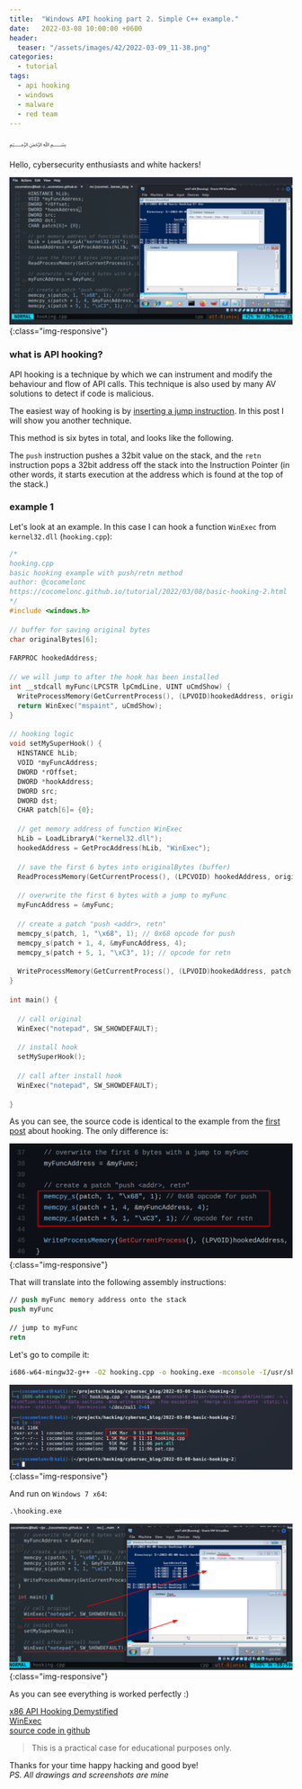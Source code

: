 ```yaml
---
title:  "Windows API hooking part 2. Simple C++ example."
date:   2022-03-08 10:00:00 +0600
header:
  teaser: "/assets/images/42/2022-03-09_11-38.png"
categories:
  - tutorial
tags:
  - api hooking
  - windows
  - malware
  - red team
---
```


﷽

Hello, cybersecurity enthusiasts and white hackers!

![api hooking](/assets/images/42/2022-03-09_11-38.png){:class="img-responsive"}    

### what is API hooking?

API hooking is a technique by which we can instrument and modify the behaviour and flow of API calls. This technique is also used by many AV solutions to detect if code is malicious.   

The easiest way of hooking is by [inserting a jump instruction](/tutorial/2021/11/30/basic-hooking-1.html). In this post I will show you another technique.    

This method is six bytes in total, and looks like the following.    

The `push` instruction pushes a 32bit value on the stack, and the `retn` instruction pops a 32bit address off the stack into the Instruction Pointer (in other words, it starts execution at the address which is found at the top of the stack.)    

### example 1

Let's look at an example. In this case I can hook a function `WinExec` from `kernel32.dll` (`hooking.cpp`):    

```cpp
/*
hooking.cpp
basic hooking example with push/retn method
author: @cocomelonc
https://cocomelonc.github.io/tutorial/2022/03/08/basic-hooking-2.html
*/
#include <windows.h>

// buffer for saving original bytes
char originalBytes[6];

FARPROC hookedAddress;

// we will jump to after the hook has been installed
int __stdcall myFunc(LPCSTR lpCmdLine, UINT uCmdShow) {
  WriteProcessMemory(GetCurrentProcess(), (LPVOID)hookedAddress, originalBytes, 6, NULL);
  return WinExec("mspaint", uCmdShow);
}

// hooking logic
void setMySuperHook() {
  HINSTANCE hLib;
  VOID *myFuncAddress;
  DWORD *rOffset;
  DWORD *hookAddress;
  DWORD src;
  DWORD dst;
  CHAR patch[6]= {0};

  // get memory address of function WinExec
  hLib = LoadLibraryA("kernel32.dll");
  hookedAddress = GetProcAddress(hLib, "WinExec");

  // save the first 6 bytes into originalBytes (buffer)
  ReadProcessMemory(GetCurrentProcess(), (LPCVOID) hookedAddress, originalBytes, 6, NULL);

  // overwrite the first 6 bytes with a jump to myFunc
  myFuncAddress = &myFunc;

  // create a patch "push <addr>, retn"
  memcpy_s(patch, 1, "\x68", 1); // 0x68 opcode for push
  memcpy_s(patch + 1, 4, &myFuncAddress, 4);
  memcpy_s(patch + 5, 1, "\xC3", 1); // opcode for retn

  WriteProcessMemory(GetCurrentProcess(), (LPVOID)hookedAddress, patch, 6, NULL);
}

int main() {

  // call original
  WinExec("notepad", SW_SHOWDEFAULT);

  // install hook
  setMySuperHook();

  // call after install hook
  WinExec("notepad", SW_SHOWDEFAULT);

}

```

As you can see, the source code is identical to the example from the [first post](/tutorial/2021/11/30/basic-hooking-1.html) about hooking. The only difference is:

![api hooking 2](/assets/images/42/2022-03-09_12-08.png){:class="img-responsive"}    


That will translate into the following assembly instructions:

```nasm
// push myFunc memory address onto the stack
push myFunc

// jump to myFunc
retn
```

Let's go to compile it:    

```bash
i686-w64-mingw32-g++ -O2 hooking.cpp -o hooking.exe -mconsole -I/usr/share/mingw-w64/include/ -s -ffunction-sections -fdata-sections -Wno-write-strings -fno-exceptions -fmerge-all-constants -static-libstdc++ -static-libgcc -fpermissive >/dev/null 2>&1
```

![api hooking 3](/assets/images/42/2022-03-09_11-41.png){:class="img-responsive"}    

And run on `Windows 7 x64`:    

```cmd
.\hooking.exe
```

![api hooking 4](/assets/images/42/2022-03-09_12-26.png){:class="img-responsive"}    

As you can see everything is worked perfectly :)

[x86 API Hooking Demystified](http://jbremer.org/x86-api-hooking-demystified/)    
[WinExec](https://docs.microsoft.com/en-us/windows/win32/api/winbase/nf-winbase-winexec)    
[source code in github](https://github.com/cocomelonc/meow/tree/master/2022-03-08-basic-hooking-2)    

> This is a practical case for educational purposes only.      

Thanks for your time happy hacking and good bye!   
*PS. All drawings and screenshots are mine*
